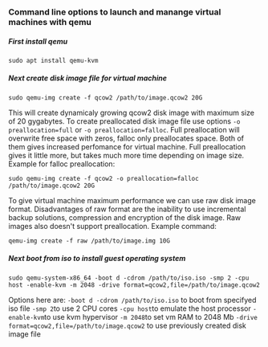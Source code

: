 ### Command line options to launch and manange virtual machines with qemu

##### First install qemu
```
sudo apt install qemu-kvm
```
##### Next create disk image file for virtual machine
```
sudo qemu-img create -f qcow2 /path/to/image.qcow2 20G
```
This will create dynamicaly growing qcow2 disk image with maximum size of 20 gygabytes.
To create preallocated disk image file use options ```-o preallocation=full``` or ```-o preallocation=falloc```. Full preallocation will overwrite free space with zeros, falloc only preallocates space. Both of them gives increased perfomance for virtual machine. Full preallocation gives it little more, but takes much more time depending on image size.
Example for falloc preallocation:
```
sudo qemu-img create -f qcow2 -o preallocation=falloc /path/to/image.qcow2 20G
```
To give virtual machine maximum performance we can use raw disk image format. Disadvantages of raw format are the inability to use incremental backup solutions, compression and encryption of the disk image. Raw images also doesn't support preallocation.
Example command:
```
qemu-img create -f raw /path/to/image.img 10G
```
##### Next boot from iso to install guest operating system
```
sudo qemu-system-x86_64 -boot d -cdrom /path/to/iso.iso -smp 2 -cpu host -enable-kvm -m 2048 -drive format=qcow2,file=/path/to/image.qcow2
```
Options here are:
`-boot d -cdrom /path/to/iso.iso` to boot from specifyed iso file
`-smp 2`to use 2 CPU cores
`-cpu host`to emulate the host processor
`-enable-kvm`to use kvm hypervisor
`-m 2048`to set vm RAM to 2048 Mb
`-drive format=qcow2,file=/path/to/image.qcow2` to use previously created disk image file 
